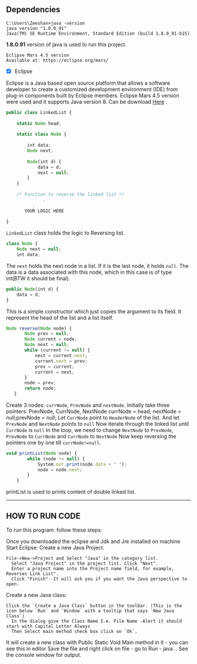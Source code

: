 Dependencies
-----------------------
<pre><code>C:\Users\Zeeshan>java -version
java version "1.8.0_91"
Java(TM) SE Runtime Environment, Standard Edition (build 1.8.0_91-b15)</code></pre>
<b>1.8.0.91</b> version of java is used to run this project. 

<pre><code>Eclipse Mars 4.5 version
Available at: https://eclipse.org/mars/ </code></pre>
- [x] Eclipse

Eclipse is a Java based open source platform that allows a software developer to create a customized development environment (IDE) from plug-in components built by Eclipse members. Eclipse Mars 4.5 version were used and it supports Java version 8. Can be download [Here](https://eclipse.org/mars/) .  

```javascript
public class LinkedList {
 
    static Node head;
 
    static class Node {
 
        int data;
        Node next;
 
        Node(int d) {
            data = d;
            next = null;
        }
    }
 
    /* Function to reverse the linked list */
    		  .
		  .
	   YOUR LOGIC HERE
 
}
```
`LinkedList` class holds the logic to Reversing list. 


```javascript
class Node {
    Node next = null;
    int data; 
```
The `next` holds the next node in a list. If it is the last node, it holds `null`. The data is a data associated with this node, which in this case is of type int(BTW it should be final).

```javascript
public Node(int d) {
    data = d;
} 
```
This is a simple constructor which just copies the argument to its field. It represent the head of the list and a list itself.
 
 ```javascript
 Node reverse(Node node) {
        Node prev = null;
        Node current = node;
        Node next = null;
        while (current != null) {
            next = current.next;
            current.next = prev;
            prev = current;
            current = next;
        }
        node = prev;
        return node;
	} 
```
	
Create 3 nodes: `currNode`, `PrevNode` and `nextNode`.
Initially take three pointers: PrevNode, CurrNode, NextNode
currNode = head; nextNode = null;prevNode = null;
Let `CurrNode` point to `HeaderNode` of the list. And let `PrevNode` and `NextNode` points to `null`
Now iterate through the linked list until `CurrNode` is `null`
In the loop, we need to change `NextNode` to `PrevNode`, `PrevNode` to `CurrNode` and `CurrNode` to `NextNode`
Now keep reversing the pointers one by one till `currNode!=null`.

```javascript
void printList(Node node) {
        while (node != null) {
            System.out.print(node.data + " ");
            node = node.next;
        }
	}
```
printList is used to prints content of double linked list. 

________________________________________________

HOW TO RUN CODE
----------------------
To run this program: follow these steps:

Once you downloaded the eclipse and Jdk and Jre installed on machine
Start Eclipse:
 Create a new Java Project.
 <pre><code>File->New->Project and Select "Java" in the category list.
  Select "Java Project" in the project list. Click "Next".
  Enter a project name into the Project name field, for example, Reverses Link List".
  Click "Finish"--It will ask you if you want the Java perspective to open.</code></pre>
	
Create a new Java class:
<pre><code>Click the `Create a Java Class` button in the toolbar. (This is the icon below `Run` and `Window` with a tooltip that says `New Java Class`)
  In the dialog give the Class Name I.e. File Name -Alert it should start with Capital Letter Always
  Then Select main method check box click on `Ok`.</code></pre>
It will create a new class with Public Static Void Main method in it - you can see this in editor Save the file and right click on file - go to Run - java .. See the console window for output. 
